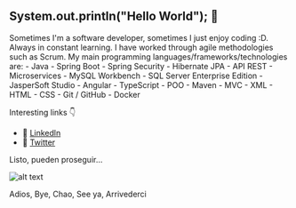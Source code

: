 ## System.out.println("Hello World"); 👋


Sometimes I'm a software developer, sometimes I just enjoy coding :D. Always in constant learning. I have worked through agile methodologies such as Scrum. My main programming languages/frameworks/technologies are: - Java - Spring Boot - Spring Security - Hibernate JPA - API REST - Microservices - MySQL Workbench - SQL Server Enterprise Edition - JasperSoft Studio - Angular - TypeScript - POO - Maven - MVC - XML - HTML - CSS - Git / GitHub - Docker


Interesting links :point_down:


- 🔭 [Linkedln](https://www.linkedin.com/in/yoinerbello/)
- :rocket: [Twitter](https://twitter.com/BelloYoiner)


Listo, pueden proseguir...

![alt text](https://c.tenor.com/7Tu-pBzg0_kAAAAd/programming.gif)

Adios, Bye, Chao, See ya, Arrivederci



